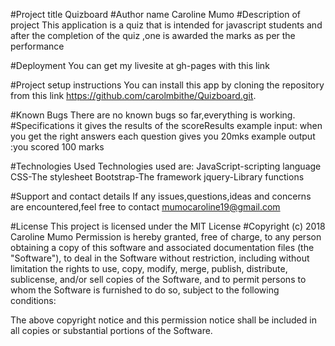 #Project title
Quizboard
#Author name
Caroline Mumo
#Description of project
This application is a quiz that is intended for javascript students and after the completion of the quiz ,one is awarded the marks as per the performance

#Deployment
You can get my livesite at gh-pages with this link

#Project setup instructions
You can install this app by cloning the repository from this link https://github.com/carolmbithe/Quizboard.git.

#Known Bugs
There are no known bugs so far,everything is working.
#Specifications
it gives the results of the scoreResults
example input: when you get the right answers each question gives you 20mks
example output :you scored 100 marks

#Technologies Used
Technologies used are:
JavaScript-scripting language
CSS-The stylesheet
Bootstrap-The framework
jquery-Library functions

#Support and contact details
 If any issues,questions,ideas and concerns are encountered,feel free to contact mumocaroline19@gmail.com

#License
This project is licensed under the MIT License
#Copyright (c) 2018 Caroline Mumo
Permission is hereby granted, free of charge, to any person obtaining a copy
of this software and associated documentation files (the "Software"), to deal
in the Software without restriction, including without limitation the rights
to use, copy, modify, merge, publish, distribute, sublicense, and/or sell
copies of the Software, and to permit persons to whom the Software is
furnished to do so, subject to the following conditions:

The above copyright notice and this permission notice shall be included in
all copies or substantial portions of the Software.
